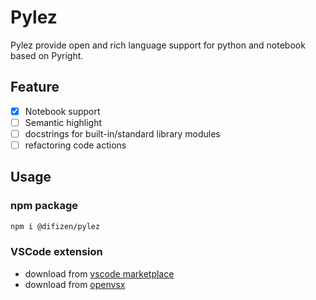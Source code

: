 # Pylez

Pylez provide open and rich language support for python and notebook based on Pyright.

## Feature

- [x] Notebook support
- [ ] Semantic highlight
- [ ] docstrings for built-in/standard library modules
- [ ] refactoring code actions

## Usage

### npm package

```sh
npm i @difizen/pylez
```

### VSCode extension

- download from [vscode marketplace](https://marketplace.visualstudio.com/items?itemName=ryannz.pylez)
- download from [openvsx](https://open-vsx.org/extension/ryannz/pylez)